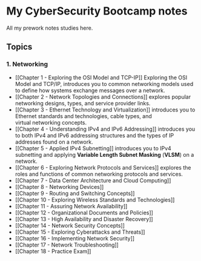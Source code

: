 # My CyberSecurity Bootcamp notes

All my prework notes studies here.


## Topics

### 1. Networking

- [[Chapter 1 - Exploring the OSI Model and TCP-IP]] Exploring the OSI Model and TCP/IP, introduces you to common networking models used to define how systems exchange messages over a network.
- [[Chapter 2 - Network Topologies and Connections]] explores popular networking designs, types, and service provider links.
- [[Chapter 3 - Ethernet Technology and Virtualization]] introduces you to Ethernet standards and technologies, cable types, and virtual networking concepts.
- [[Chapter 4 - Understanding IPv4 and IPv6 Addressing]] introduces you to both IPv4 and IPv6 addressing structures and the types of IP addresses found on a network.
- [[Chapter 5 - Applied IPv4 Subnetting]] introduces you to IPv4 subnetting and applying **Variable Length Subnet Masking** (**VLSM**) on a network.
- [[Chapter 6 - Exploring Network Protocols and Services]] explores the roles and functions of common networking protocols and services.
- [[Chapter 7 - Data Center Architecture and Cloud Computing]]
- [[Chapter 8 - Networking Devices]] 
- [[Chapter 9 - Routing and Switching Concepts]] 
- [[Chapter 10 - Exploring Wireless Standards and Technologies]] 
- [[Chapter 11 - Assuring Network Availability]] 
- [[Chapter 12 - Organizational Documents and Policies]] 
- [[Chapter 13 - High Availability and Disaster Recovery]] 
- [[Chapter 14 - Network Security Concepts]] 
- [[Chapter 15 - Exploring Cyberattacks and Threats]] 
- [[Chapter 16 - Implementing Network Security]] 
- [[Chapter 17 - Network Troubleshooting]] 
- [[Chapter 18 - Practice Exam]]

